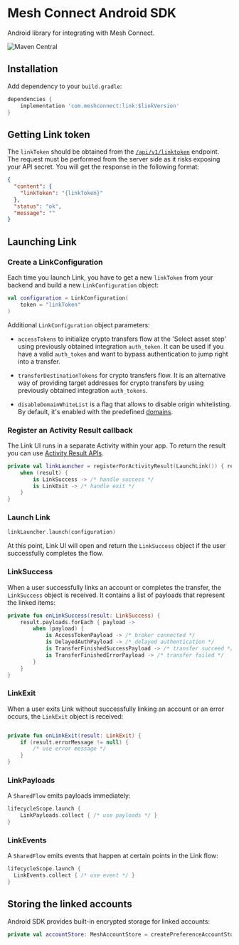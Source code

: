# Mesh Connect Android SDK

Android library for integrating with Mesh Connect.

![Maven Central](https://img.shields.io/maven-central/v/com.meshconnect/link?color=%23037FFF&link=https%3A%2F%2Fsearch.maven.org%2Fartifact%2Fcom.meshconnect%2Flink)

## Installation

Add dependency to your `build.gradle`:

```gradle
dependencies {
    implementation 'com.meshconnect:link:$linkVersion'
}
```

## Getting Link token

The `linkToken` should be obtained from
the [`/api/v1/linktoken`](https://docs.meshconnect.com/reference/post_api-v1-linktoken) endpoint.
The request must be performed from the server side as it risks exposing your API secret.
You will get the response in the following format:

```json
{
  "content": {
    "linkToken": "{linkToken}"
  },
  "status": "ok",
  "message": ""
}
```

## Launching Link

### Create a LinkConfiguration

Each time you launch Link, you have to get a new `linkToken` from your backend and build a new
`LinkConfiguration` object:

```kotlin
val configuration = LinkConfiguration(
    token = "linkToken"
)
```

Additional `LinkConfiguration` object parameters:

- `accessTokens` to initialize crypto transfers flow at the 'Select asset step’ using previously obtained integration `auth_token`. 
It can be used if you have a valid `auth_token` and want to bypass authentication to jump right into a transfer.

- `transferDestinationTokens` for crypto transfers flow. 
It is an alternative way of providing target addresses for crypto transfers by using previously obtained integration `auth_tokens`.

- `disableDomainWhiteList` is a flag that allows to disable origin whitelisting.
By default, it's enabled with the predefined [domains](link/src/main/java/com/meshconnect/link/utils/WhitelistedOrigins.kt).

### Register an Activity Result callback

The Link UI runs in a separate Activity within your app.
To return the result you can use [Activity Result APIs](https://developer.android.com/training/basics/intents/result).

```kotlin
private val linkLauncher = registerForActivityResult(LaunchLink()) { result ->
    when (result) {
        is LinkSuccess -> /* handle success */
        is LinkExit -> /* handle exit */
    }
}
```

### Launch Link

```kotlin
linkLauncher.launch(configuration)
```

At this point, Link UI will open and return the `LinkSuccess` object if the user successfully
completes the flow.

### LinkSuccess

When a user successfully links an account or completes the transfer, the `LinkSuccess` object is
received. It contains a list of payloads that represent the linked items:

```kotlin
private fun onLinkSuccess(result: LinkSuccess) {
    result.payloads.forEach { payload ->
        when (payload) {
            is AccessTokenPayload -> /* broker connected */
            is DelayedAuthPayload -> /* delayed authentication */
            is TransferFinishedSuccessPayload -> /* transfer succeed */
            is TransferFinishedErrorPayload -> /* transfer failed */
        }
    }
}
```

### LinkExit

When a user exits Link without successfully linking an account or an error occurs, 
the `LinkExit` object is received:

```kotlin

private fun onLinkExit(result: LinkExit) {
    if (result.errorMessage != null) {
        /* use error message */
    }
}
```

### LinkPayloads

A `SharedFlow` emits payloads immediately:

```kotlin
lifecycleScope.launch {
    LinkPayloads.collect { /* use payloads */ }
}
```

### LinkEvents

A `SharedFlow` emits events that happen at certain points in the Link flow:

```kotlin
lifecycleScope.launch {
  LinkEvents.collect { /* use event */ }
}
```

## Storing the linked accounts

Android SDK provides built-in encrypted storage for linked accounts:

```kotlin
private val accountStore: MeshAccountStore = createPreferenceAccountStore(context)
```
